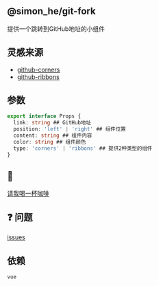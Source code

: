 ## @simon_he/git-fork
提供一个跳转到GitHub地址的小组件

## 灵感来源
- [github-corners](https://tholman.com/github-corners/)
- [github-ribbons](https://github.com/superhugo/github-ribbons)

## 参数
```typescript
export interface Props {
  link: string ## GitHub地址
  position: 'left' | 'right' ## 组件位置
  content: string ## 组件内容
  color: string ## 组件颜色
  type: 'corners' | 'ribbons' ## 提供2种类型的组件
}
```


## :tea: 
[请我喝一杯咖啡](https://github.com/Simon-He95/sponsor)



## :question: 问题
[issues](https://github.com/Simon-He95/git-fork/issues)

## 依赖
`vue`

